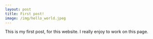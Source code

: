 ```yaml
---
layout: post
title: First post!
image: /img/hello_world.jpeg
---
```


This is my first post, for this website. I really enjoy to work on this page. 
